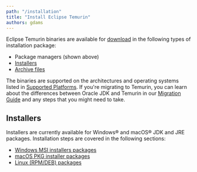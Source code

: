 ```yaml
---
path: "/installation"
title: "Install Eclipse Temurin"
authors: gdams
---
```


Eclipse Temurin binaries are available for [download](./download) in the following types of installation package:

- Package managers (shown above)
- [Installers](#installers)
- [Archive files](/installation/archives)

The binaries are supported on the architectures and operating systems listed in [Supported Platforms](/supported-platforms). If you're migrating to Temurin, you can learn about the differences between Oracle JDK and Temurin in our [Migration Guide](/migration) and any steps that you might need to take.

## Installers

Installers are currently available for Windows® and macOS® JDK and JRE packages. Installation steps are covered in the following sections:

- [Windows MSI installers packages](/installation/windows)
- [macOS PKG installer packages](/installation/macOS)
- [Linux (RPM/DEB) packages](/installation/linux)